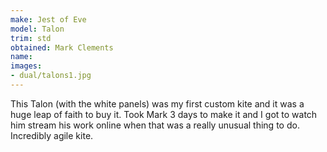 ```yaml
---
make: Jest of Eve
model: Talon
trim: std
obtained: Mark Clements
name:
images:
- dual/talons1.jpg
---
```


This Talon (with the white panels) was my first custom kite and it was a huge leap of faith to buy it.
Took Mark 3 days to make it and I got to watch him stream his work online when that was a really unusual thing to do.
Incredibly agile kite.
